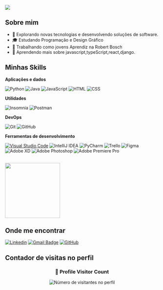 ![](https://komarev.com/ghpvc/?username=iuricode&color=006bed)

## Sobre mim

- 🤔 Explorando novas tecnologias e desenvolvendo soluções de software.
- 🎓 Estudando Programação e Design Gráfico
- 💼 Trabalhando como jovens Aprendiz na Robert Bosch
- 🌱 Aprendendo mais sobre javascript,typeScript,react,django.

## Minhas Skills

**Aplicações e dados**

![Python](https://img.shields.io/badge/-Python-333333?style=flat&logo=python&logoColor=FFD43B)
![Java](https://img.shields.io/badge/-Java-333333?style=flat&logo=Java&logoColor=007396)
![JavaScript](https://img.shields.io/badge/-JavaScript-333333?style=flat&logo=javascript)
![HTML](https://img.shields.io/badge/-HTML5-333333?style=flat&logo=HTML5)
![CSS](https://img.shields.io/badge/-CSS-333333?style=flat&logo=CSS3&logoColor=1572B6)

**Utilidades**

![Insomnia](https://img.shields.io/badge/-Insomnia-333333?style=flat&logo=insomnia)
![Postman](https://img.shields.io/badge/-Postman-333333?style=flat&logo=postman)

**DevOps**

![Git](https://img.shields.io/badge/-Git-333333?style=flat&logo=git)
![GitHub](https://img.shields.io/badge/-GitHub-333333?style=flat&logo=github)


**Ferramentas de desenvolvimento**

[![Visual Studio Code](https://img.shields.io/badge/Visual%20Studio%20Code-007ACC?style=flat&logo=visual-studio-code&logoColor=white)](https://code.visualstudio.com/)
![IntelliJ IDEA](https://img.shields.io/badge/-IntelliJ%20IDEA-333333?style=flat&logo=intellij-idea&logoColor=FE2857)
![PyCharm](https://img.shields.io/badge/-PyCharm-333333?style=flat&logo=pycharm&logoColor=21D789)
![Trello](https://img.shields.io/badge/-Trello-333333?style=flat&logo=trello&logoColor=007ACC)
![Figma](https://img.shields.io/badge/-Figma-333333?style=flat&logo=figma&logoColor=007ACC)
![Adobe XD](https://img.shields.io/badge/-Adobe%20XD-333333?style=flat&logo=adobe-xd&logoColor=007ACC)
![Adobe Photoshop](https://img.shields.io/badge/-Photoshop-001E36?style=flat&logo=adobe-photoshop&logoColor=31A8FF)
![Adobe Premiere Pro](https://img.shields.io/badge/-Premiere%20Pro-9999FF?style=flat&logo=adobe-premiere-pro&logoColor=white)



<br/>

<a href="https://github.com/Renangr55" title="Perfil do Renan">
  <img height="180em" src="https://github-readme-stats.vercel.app/api?username=Renangr55&theme=blueberry&show_icons=true" />
</a>

## Onde me encontrar

[![Linkedin](https://img.shields.io/badge/-Linkedin-blue?style=flat-square&logo=Linkedin&logoColor=white&link=https://www.linkedin.com/in/renan-gabriel-rodrigues-b386b2320/)](https://www.linkedin.com/in/renan-gabriel-rodrigues-b386b2320/)
[![Gmail Badge](https://img.shields.io/badge/-renan.g.rodrigues5@gmail.com-006bed?style=flat-square&logo=Gmail&logoColor=white&link=mailto:/-renan.g.rodrigues5@gmail.com)](mailto:)
[![GitHub](https://img.shields.io/github/followers/iuricode?label=follow&style=social)](LINK-DO-SEU-GITHUB)

## Contador de visitas no perfil
<div align="center">
  <h3><b>📍 Profile Visitor Count</b></h3>
</div>

<p align="center">
  <img
    src="https://profile-counter.glitch.me/Renangr55/count.svg"
    alt="Número de visitantes no perfil"
  />
</p>
